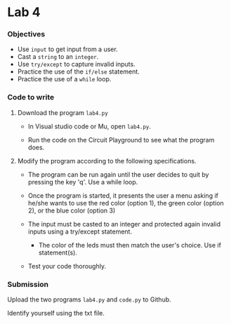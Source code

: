 # Lab 4

### Objectives

- Use `input` to get input from a user.
- Cast a `string` to an `integer`.
- Use `try/except` to capture invalid inputs.
- Practice the use of the `if/else` statement.
- Practice the use of a `while` loop.



### Code to write 

1. Download the program `lab4.py`

   - In Visual studio code or Mu, open `lab4.py`.

   - Run the code on the Circuit Playground to see what the program does.

     

2. Modify the program according to the following specifications.

   - The program can be run again until the user decides to quit by pressing the key 'q'. Use a while loop.
   - Once the program is started, it presents the user a menu  asking if  he/she wants to use the red color (option 1), the green color (option 2), or the blue color (option 3)
   - The input must be casted to an integer and protected again invalid inputs using a try/except statement.
      - The color of the leds must then match the user's choice. Use if statement(s).


   - Test your code thoroughly.

   

### Submission

Upload the two programs `lab4.py` and `code.py` to Github. 

Identify yourself using the txt file.
